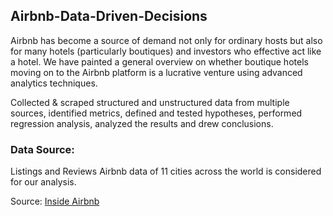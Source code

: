 ## Airbnb-Data-Driven-Decisions

Airbnb has become a source of demand not only for ordinary hosts but also for many hotels (particularly boutiques) and investors who effective act like a hotel. We have painted a general overview on whether boutique hotels moving on to the Airbnb platform is a lucrative venture using advanced analytics techniques.

Collected & scraped structured and unstructured data from multiple sources, identified metrics, defined and tested hypotheses, performed regression analysis,  analyzed the results and drew conclusions.

### Data Source:

Listings and Reviews Airbnb data of 11 cities across the world is considered for our analysis.

Source: [Inside Airbnb](http://insideairbnb.com/get-the-data.html)



